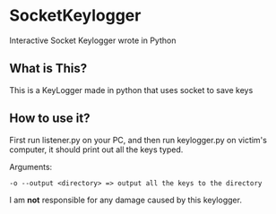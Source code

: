 # SocketKeylogger
Interactive Socket Keylogger wrote in Python

## What is This?
This is a KeyLogger made in python that uses socket to save keys

## How to use it?
First run listener.py on your PC, and then run keylogger.py on victim's computer, it should print out all the keys typed.

Arguments:
```
-o --output <directory> => output all the keys to the directory
```

I am **not** responsible for any damage caused by this keylogger.

